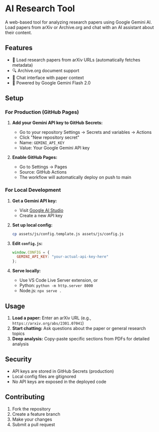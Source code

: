# AI Research Tool

A web-based tool for analyzing research papers using Google Gemini AI. Load papers from arXiv or Archive.org and chat with an AI assistant about their content.

## Features

- 📄 Load research papers from arXiv URLs (automatically fetches metadata)
- 🔍 Archive.org document support
- 💬 Chat interface with paper context
- 🧠 Powered by Google Gemini Flash 2.0

## Setup

### For Production (GitHub Pages)

1. **Add your Gemini API key to GitHub Secrets:**
   - Go to your repository Settings → Secrets and variables → Actions
   - Click "New repository secret"
   - Name: `GEMINI_API_KEY`
   - Value: Your Google Gemini API key

2. **Enable GitHub Pages:**
   - Go to Settings → Pages
   - Source: GitHub Actions
   - The workflow will automatically deploy on push to main

### For Local Development

1. **Get a Gemini API key:**
   - Visit [Google AI Studio](https://makersuite.google.com/app/apikey)
   - Create a new API key

2. **Set up local config:**

   ```bash
   cp assets/js/config.template.js assets/js/config.js
   ```

3. **Edit `config.js`:**

   ```javascript
   window.CONFIG = {
     GEMINI_API_KEY: "your-actual-api-key-here"
   };
   ```

4. **Serve locally:**
   - Use VS Code Live Server extension, or
   - Python: `python -m http.server 8000`
   - Node.js: `npx serve .`

## Usage

1. **Load a paper:** Enter an arXiv URL (e.g., `https://arxiv.org/abs/2301.07041`)
2. **Start chatting:** Ask questions about the paper or general research topics
3. **Deep analysis:** Copy-paste specific sections from PDFs for detailed analysis

## Security

- API keys are stored in GitHub Secrets (production)
- Local config files are gitignored
- No API keys are exposed in the deployed code

## Contributing

1. Fork the repository
2. Create a feature branch
3. Make your changes
4. Submit a pull request